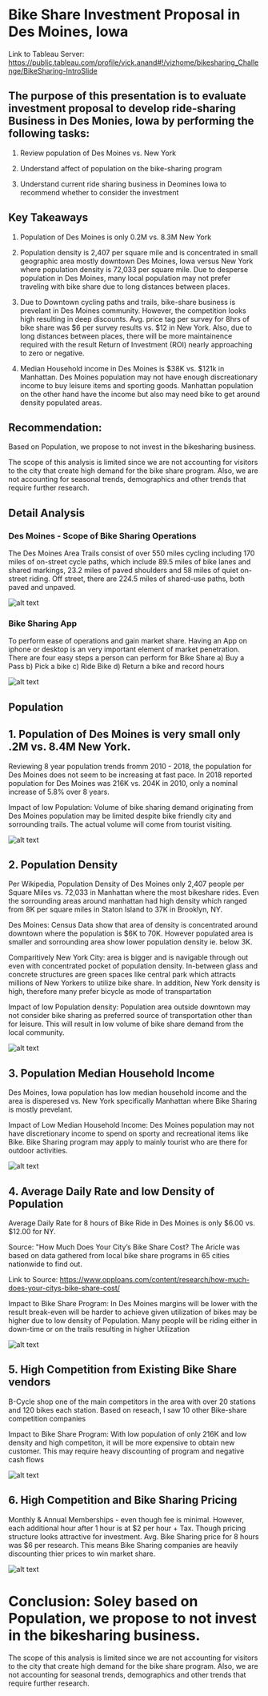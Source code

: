 # Bike Share Investment Proposal in Des Moines, Iowa

Link to Tableau Server: https://public.tableau.com/profile/vick.anand#!/vizhome/bikesharing_Challenge/BikeSharing-IntroSlide

## The purpose of this presentation is to evaluate investment proposal to develop ride-sharing Business in Des Monies, Iowa by performing the following tasks:

1) Review population of Des Moines vs. New York  

2) Understand affect of population on the bike-sharing program

3) Understand current ride sharing business in Deomines Iowa to recommend whether to consider the investment 

## Key Takeaways

1) Population of Des Moines is only 0.2M vs. 8.3M New York

2) Population density is 2,407 per square mile and is concentrated in small geographic area mostly downtown Des Moines, Iowa versus New York  where population density is 72,033 per square mile.  Due to desperse population in Des Moines, many local population may not prefer traveling with bike share due to long distances between places.

3) Due to Downtown cycling paths and trails, bike-share business is prevelant in Des Moines community.  However, the competition looks high resulting in deep discounts.  Avg. price tag per survey for 8hrs of bike share was $6 per survey results vs. $12 in New York.  Also, due to long distances between places, there will be more maintainence required with the result Return of Investment (ROI) nearly approaching to zero or negative. 

4) Median Household income in Des Moines is $38K vs. $121k in Manhattan.  Des Moines population may not have enough discreationary income to buy leisure items and sporting goods.  Manhattan population on the other hand have the income but also may need bike to get around density populated areas.

## Recommendation: 

Based on Population, we propose to not invest in the bikesharing business.  

The scope of this analysis is limited since we are not accounting for visitors to the city that create high demand for the bike share program.  Also, we are not accounting for seasonal trends, demographics and other trends that require further research.  

## Detail Analysis

### Des Moines - Scope of Bike Sharing Operations

The Des Moines Area Trails consist of over 550 miles cycling including 170 miles of on-street cycle paths, which include 89.5 miles of bike lanes and shared markings, 23.2 miles of paved shoulders and 58 miles of quiet on-street riding. Off street, there are 224.5 miles of shared-use paths, both paved and unpaved. 

![alt text](https://github.com/vsanand27/bikesharing/blob/master/Images/dES%20MOINES.PNG)

### Bike Sharing App

To perform ease of operations and gain market share.  Having an App on iphone or desktop is an very important element of market penetration.  There are four easy steps a person can perform for Bike Share 
    a) Buy a Pass
    b) Pick a bike
    c) Ride Bike 
    d) Return a bike and record hours

![alt text](https://github.com/vsanand27/bikesharing/blob/master/Images/Bike%20Sharring%20-%20APP.PNG)

## Population 

## 1. Population of Des Moines is very small only .2M vs. 8.4M New York. 

Reviewing 8 year population trends fromm 2010 - 2018, the population for Des Moines does not seem to be increasing at fast pace. In 2018 reported population for Des Moines was 216K vs. 204K in 2010, only a nominal increase of 5.8% over 8 years.   

Impact of low Population: Volume of bike sharing demand originating from Des Moines population may be limited despite bike friendly city and sorrounding trails.   The actual volume will come from tourist visiting.

![alt text](https://github.com/vsanand27/bikesharing/blob/master/Images/Des%20Moines%20Population%20trend.PNG)

## 2. Population Density

Per Wikipedia, Population Density of Des Moines only 2,407 people per Square Miles vs. 72,033 in Manhattan where the most bikeshare rides.  Even the sorrounding areas around manhattan had high density which ranged from 8K per square miles in Staton Island to 37K in Brooklyn, NY. 

Des Moines: Census Data show that area of density is concentrated around downtown where the population is $6K to 70K.  However populated area is smaller and sorrounding area show lower population density  ie. below 3K.  

Comparitively New York City: area is bigger and is navigable through out even with concentrated pocket of population density.  In-between glass and concrete structures are green spaces like central park which attracts millions of New Yorkers to utilize bike share.  In addition, New York density is high, therefore many prefer bicycle as mode of transpartation

Impact of low Population density: Population area outside downtown may not consider bike sharing as preferred source of transportation other than for leisure.  This will result in low volume of bike share demand from the local community.

![alt text](https://github.com/vsanand27/bikesharing/blob/master/Images/Des%20Moines%20Population%20census.PNG)

## 3. Population Median Household Income

Des Moines, Iowa population has low median household income and the area is disperesed vs. New York specifically Manhattan where Bike Sharing is mostly prevelant.  

Impact of Low Median Household Income: Des Moines population may not have discretionary income to spend on sporty and recreational items like Bike.  Bike Sharing program may apply to mainly tourist who are there for outdoor activities.

![alt text](https://github.com/vsanand27/bikesharing/blob/master/Images/Median%20Household%20Income.PNG)

## 4. Average Daily Rate and low Density of Population

Average Daily Rate for  8 hours of Bike Ride in Des Moines is only $6.00 vs. $12.00 for NY.  

Source: "How Much Does Your City’s Bike Share Cost? The Aricle was based on data gathered  from local bike share programs in 65 cities nationwide to find out.

Link to Source: https://www.opploans.com/content/research/how-much-does-your-citys-bike-share-cost/

Impact to Bike Share Program: In Des Moines margins will be lower with the result break-even will be harder to achieve given utilization of bikes may be higher due to low density of Population.  Many people will be riding either in down-time or on the trails resulting in higher Utilization

![alt text](https://github.com/vsanand27/bikesharing/blob/master/Images/ADR.PNG)

## 5. High Competition from Existing Bike Share vendors

B-Cycle shop one of the main competitors in the area with over 20 stations and 120 bikes each station. Based on reseach, I saw 10 other Bike-share competition companies

Impact to Bike Share Program:  With low population of only 216K and low density and high competiton, it will be more expensive to obtain new customer.  This may require heavy discounting of program and negative cash flows

![alt text](https://github.com/vsanand27/bikesharing/blob/master/Images/competition.PNG)

## 6. High Competition and Bike Sharing Pricing

Monthly & Annual Memberships - even though fee is minimal. However, each additional hour after 1 hour is at $2 per hour + Tax.  Though pricing structure looks attractive for investment.  Avg. Bike Sharing price for 8 hours was $6 per research.  This means Bike Sharing companies are heavily discounting thier prices to win market share.

![alt text](https://github.com/vsanand27/bikesharing/blob/master/Images/competition%20pricing%20structure.PNG)


# Conclusion: Soley based on Population, we propose to not invest in the bikesharing business.  

The scope of this analysis is limited since we are not accounting for visitors to the city that create high demand for the bike share program.  Also, we are not accounting for seasonal trends, demographics and other trends that require further research.  


